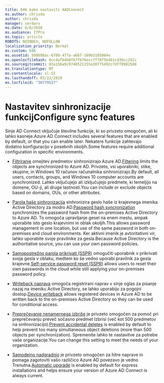 ```yaml
---
title: 646 kako nastaviti AADConnect
ms.author: chrisda
author: chrisda
manager: serdars
ms.date: 6/8/2018
ms.audience: ITPro
ms.topic: article
ROBOTS: NOINDEX, NOFOLLOW
localization_priority: Normal
ms.custom: 646
ms.assetid: 599698ac-6709-477a-a66f-169b3165064e
ms.openlocfilehash: 6cc4afb4b0f67fb76ecc7ff8f564b1cd36cc291c
ms.sourcegitcommit: 03a156a9c9740521155a30775492c7dff0982588
ms.translationtype: MT
ms.contentlocale: sl-SI
ms.lasthandoff: 03/22/2019
ms.locfileid: "30779527"
---
```

# <a name="configure-sync-features"></a><span data-ttu-id="81460-102">Nastavitev sinhronizacije funkcij</span><span class="sxs-lookup"><span data-stu-id="81460-102">Configure sync features</span></span>

<span data-ttu-id="81460-103">Sinje AD Connect vključuje številne funkcije, ki so privzeto omogočen, ali ki lahko kasneje.</span><span class="sxs-lookup"><span data-stu-id="81460-103">Azure AD Connect includes several features that are enabled by default, or that you can enable later.</span></span> <span data-ttu-id="81460-104">Nekatere funkcije zahtevajo dodatno konfiguracijo v posebnih okoljih.</span><span class="sxs-lookup"><span data-stu-id="81460-104">Some features require additional configuration in specific environments.</span></span>
  
- <span data-ttu-id="81460-105">[Filtriranje](https://docs.microsoft.com/azure/active-directory/connect/active-directory-aadconnectsync-configure-filtering) omejitev predmetov sinhronizirajo Azure AD.</span><span class="sxs-lookup"><span data-stu-id="81460-105">[Filtering](https://docs.microsoft.com/azure/active-directory/connect/active-directory-aadconnectsync-configure-filtering) limits the objects are synchronized to Azure AD.</span></span> <span data-ttu-id="81460-106">Privzeto, vsi uporabniki, stike, skupine, in Windows 10 računov računalnika sinhronizirajo.</span><span class="sxs-lookup"><span data-stu-id="81460-106">By default, all users, contacts, groups, and Windows 10 computer accounts are synchronized.</span></span> <span data-ttu-id="81460-107">Lahko vključujejo ali izključujejo predmete, ki temeljijo na domene, OU-ji, ali druge lastnosti.</span><span class="sxs-lookup"><span data-stu-id="81460-107">You can include or exclude objects based on domains, OUs, or other attributes.</span></span> 
    
- <span data-ttu-id="81460-108">[Parola haše sinhronizacija](https://docs.microsoft.com/azure/active-directory/connect/active-directory-aadconnectsync-implement-password-hash-synchronization) sinhronizira geslo haše iz krajevnega imenika Active Directory za modro AD.</span><span class="sxs-lookup"><span data-stu-id="81460-108">[Password hash syncronization](https://docs.microsoft.com/azure/active-directory/connect/active-directory-aadconnectsync-implement-password-hash-synchronization) synchronizes the password hash from the on-premises Active Directory to Azure AD.</span></span> <span data-ttu-id="81460-109">To omogoča upravljanje gesel na enem mestu, ampak uporabite isto geslo krajevnimi in oblak okoljih.</span><span class="sxs-lookup"><span data-stu-id="81460-109">This allows password management in one location, but use of the same password in both on-premises and cloud environments.</span></span> <span data-ttu-id="81460-110">Ker aktivni imenik je avtoritativni vir, lahko uporabite svoje pravilnike za gesla.</span><span class="sxs-lookup"><span data-stu-id="81460-110">Because Active Directory is the authoritative source, you can use your own password policies.</span></span> 
    
- <span data-ttu-id="81460-111">[Samopostrežno parola prikrivati (SSPR)](https://docs.microsoft.com/azure/active-directory/authentication/quickstart-sspr) omogučiti uporabnik v prikrivati svoja gesla v oblaku, medtem ko še vedno uporabi pravilnik za gesla krajevne.</span><span class="sxs-lookup"><span data-stu-id="81460-111">[Self-service password reset (SSPR)](https://docs.microsoft.com/azure/active-directory/authentication/quickstart-sspr) allows users to reset their own passwords in the cloud while still applying your on-premises password policy.</span></span> 
    
- <span data-ttu-id="81460-112">[Writeback naprava](https://docs.microsoft.com/azure/active-directory/connect/active-directory-aadconnect-feature-device-writeback) omogoča registrirani naprav v sinje oglas za pisanje nazaj na imeniku Active Directory, se lahko uporabijo za pogojni dostop.</span><span class="sxs-lookup"><span data-stu-id="81460-112">[Device writeback](https://docs.microsoft.com/azure/active-directory/connect/active-directory-aadconnect-feature-device-writeback) allows registered devices in Azure AD to be written back to the on-premises Active Directory so they can be used for conditional access.</span></span> 
    
- <span data-ttu-id="81460-113">[Preprečevanje nenamernega izbriše](https://docs.microsoft.com/azure/active-directory/connect/active-directory-aadconnectsync-feature-prevent-accidental-deletes) je privzeto omogočen za pomoč pri preprečevanju preveč sočasno predmet Izbrisi (več kot 500 predmetov na sinhronizacijo).</span><span class="sxs-lookup"><span data-stu-id="81460-113">[Prevent accidental deletes](https://docs.microsoft.com/azure/active-directory/connect/active-directory-aadconnectsync-feature-prevent-accidental-deletes) is enabled by default to help prevent too many simultaneous object deletions (more than 500 objects per synchronization).</span></span> <span data-ttu-id="81460-114">Spremenite lahko te nastavitve za potrebe vaše organizacije.</span><span class="sxs-lookup"><span data-stu-id="81460-114">You can change this setting to meet the needs of your organization.</span></span> 
    
- <span data-ttu-id="81460-115">[Samodejno nadgradnjo](https://docs.microsoft.com/azure/active-directory/connect/active-directory-aadconnect-feature-automatic-upgrade) je privzeto omogočen za hitre naprave in pomaga zagotoviti vašo različico Azure AD povezavo je vedno Trenutna.</span><span class="sxs-lookup"><span data-stu-id="81460-115">[Automatic upgrade](https://docs.microsoft.com/azure/active-directory/connect/active-directory-aadconnect-feature-automatic-upgrade) is enabled by default for express installations and helps ensure your version of Azure AD Connect is always current.</span></span> 
    

